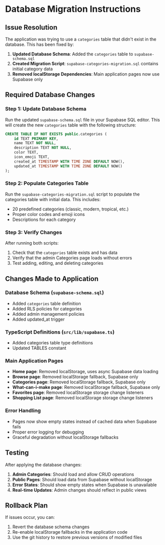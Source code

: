 # Database Migration Instructions

## Issue Resolution

The application was trying to use a `categories` table that didn't exist in the database. This has been fixed by:

1. **Updated Database Schema**: Added the `categories` table to `supabase-schema.sql`
2. **Created Migration Script**: `supabase-categories-migration.sql` contains initial category data
3. **Removed localStorage Dependencies**: Main application pages now use Supabase only

## Required Database Changes

### Step 1: Update Database Schema

Run the updated `supabase-schema.sql` file in your Supabase SQL editor. This will create the new `categories` table with the following structure:

```sql
CREATE TABLE IF NOT EXISTS public.categories (
    id TEXT PRIMARY KEY,
    name TEXT NOT NULL,
    description TEXT NOT NULL,
    color TEXT,
    icon_emoji TEXT,
    created_at TIMESTAMP WITH TIME ZONE DEFAULT NOW(),
    updated_at TIMESTAMP WITH TIME ZONE DEFAULT NOW()
);
```

### Step 2: Populate Categories Table

Run the `supabase-categories-migration.sql` script to populate the categories table with initial data. This includes:

- 20 predefined categories (classic, modern, tropical, etc.)
- Proper color codes and emoji icons
- Descriptions for each category

### Step 3: Verify Changes

After running both scripts:

1. Check that the `categories` table exists and has data
2. Verify that the admin Categories page loads without errors
3. Test adding, editing, and deleting categories

## Changes Made to Application

### Database Schema (`supabase-schema.sql`)
- Added `categories` table definition
- Added RLS policies for categories
- Added admin management policies
- Added updated_at trigger

### TypeScript Definitions (`src/lib/supabase.ts`)
- Added categories table type definitions
- Updated TABLES constant

### Main Application Pages
- **Home page**: Removed localStorage, uses async Supabase data loading
- **Browse page**: Removed localStorage fallback, Supabase only
- **Categories page**: Removed localStorage fallback, Supabase only  
- **What-can-i-make page**: Removed localStorage fallback, Supabase only
- **Favorites page**: Removed localStorage storage change listeners
- **Shopping List page**: Removed localStorage storage change listeners

### Error Handling
- Pages now show empty states instead of cached data when Supabase fails
- Proper error logging for debugging
- Graceful degradation without localStorage fallbacks

## Testing

After applying the database changes:

1. **Admin Categories**: Should load and allow CRUD operations
2. **Public Pages**: Should load data from Supabase without localStorage
3. **Error States**: Should show empty states when Supabase is unavailable
4. **Real-time Updates**: Admin changes should reflect in public views

## Rollback Plan

If issues occur, you can:

1. Revert the database schema changes
2. Re-enable localStorage fallbacks in the application code
3. Use the git history to restore previous versions of modified files
